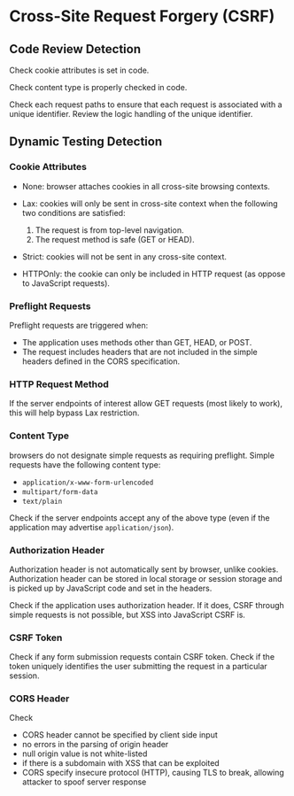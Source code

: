 # Cross-Site Request Forgery (CSRF)

## Code Review Detection
Check cookie attributes is set in code.

Check content type is properly checked in code.

Check each request paths to ensure that each request is associated with a unique identifier. Review the logic handling of the unique identifier.


## Dynamic Testing Detection

### Cookie Attributes
- None: browser attaches cookies in all cross-site browsing contexts.
- Lax: cookies will only be sent in cross-site context when the following two conditions are satisfied:
  1. The request is from top-level navigation.
  2. The request method is safe (GET or HEAD).
- Strict: cookies will not be sent in any cross-site context.

- HTTPOnly: the cookie can only be included in HTTP request (as oppose to JavaScript requests).

### Preflight Requests
Preflight requests are triggered when:
- The application uses methods other than GET, HEAD, or POST.
- The request includes headers that are not included in the simple headers defined in the CORS specification.

### HTTP Request Method
If the server endpoints of interest allow GET requests (most likely to work), this will help bypass Lax restriction.

### Content Type
browsers do not designate simple requests as requiring preflight.
Simple requests have the following content type:
- `application/x-www-form-urlencoded`
- `multipart/form-data`
- `text/plain`

Check if the server endpoints accept any of the above type (even if the application may advertise `application/json`).

### Authorization Header
Authorization header is not automatically sent by browser, unlike cookies. Authorization header can be stored in local storage or session storage and is picked up by JavaScript code and set in the headers.

Check if the application uses authorization header. If it does, CSRF through simple requests is not possible, but XSS into JavaScript CSRF is.

### CSRF Token
Check if any form submission requests contain CSRF token. Check if the token uniquely identifies the user submitting the request in a particular session.

### CORS Header
Check
- CORS header cannot be specified by client side input
- no errors in the parsing of origin header
- null origin value is not white-listed
- if there is a subdomain with XSS that can be exploited
- CORS specify insecure protocol (HTTP), causing TLS to break, allowing attacker to spoof server response
